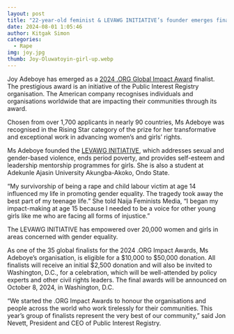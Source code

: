 ```yaml
---
layout: post
title: "22-year-old feminist & LEVAWG INITIATIVE’s founder emerges finalist at .ORG Global Impact Award"
date: 2024-08-01 1:05:46
author: Kitgak Simon
categories:
  - Rape
img: joy.jpg
thumb: Joy-Oluwatoyin-girl-up.webp
---
```


Joy Adeboye has emerged as a [2024 .ORG Global Impact Award](https://orgimpact.awardsplatform.com/) finalist. The prestigious award is an initiative of the Public Interest Registry organisation. The American company recognises individuals and organisations worldwide that are impacting their communities through its award.

Chosen from over 1,700 applicants in nearly 90 countries, Ms Adeboye was recognised in the Rising Star category of the prize for her transformative and exceptional work in advancing women’s and girls’ rights.

Ms Adeboye founded the [LEVAWG INITIATIVE](https://levawginitiative.org/about/), which addresses sexual and gender-based violence, ends period poverty, and provides self-esteem and leadership mentorship programmes for girls. She is also a student at Adekunle Ajasin University Akungba-Akoko, Ondo State.

“My survivorship of being a rape and child labour victim at age 14 influenced my life in promoting gender equality. The tragedy took away the best part of my teenage life.” She told Naija Feminists Media, “I began my impact-making at age 15 because I needed to be a voice for other young girls like me who are facing all forms of injustice.”

The LEVAWG INITIATIVE has empowered over 20,000 women and girls in areas concerned with gender equality.

As one of the 35 global finalists for the 2024 .ORG Impact Awards, Ms Adeboye’s organisation, is eligible for a $10,000 to $50,000 donation. All finalists will receive an initial $2,500 donation and will also be invited to Washington, D.C., for a celebration, which will be well-attended by policy experts and other civil rights leaders. The final awards will be announced on October 8, 2024, in Washington, D.C.

“We started the .ORG Impact Awards to honour the organisations and people across the world who work tirelessly for their communities. This year’s group of finalists represent the very best of our community,” said Jon Nevett, President and CEO of Public Interest Registry.
